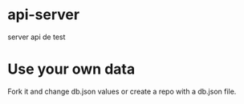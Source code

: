 # api-server
server api de test

# Use your own data
Fork it and change db.json values or create a repo with a db.json file.